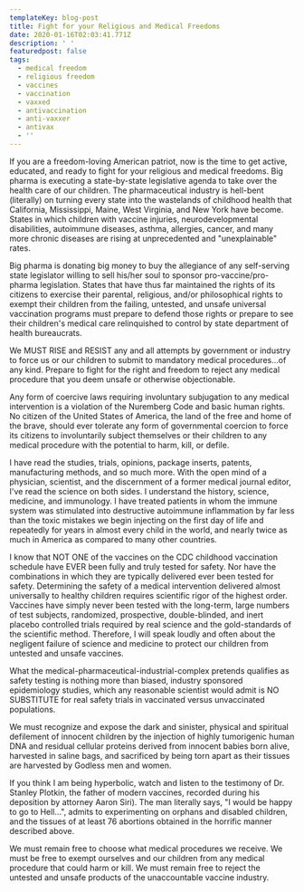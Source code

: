 ```yaml
---
templateKey: blog-post
title: Fight for your Religious and Medical Freedoms
date: 2020-01-16T02:03:41.771Z
description: ' '
featuredpost: false
tags:
  - medical freedom
  - religious freedom
  - vaccines
  - vaccination
  - vaxxed
  - antivaccination
  - anti-vaxxer
  - antivax
  - ''
---
```

<!--StartFragment-->

If you are a freedom-loving American patriot, now is the time to get active, educated, and ready to fight for your religious and medical freedoms. Big pharma is executing a state-by-state legislative agenda to take over the health care of our children. The pharmaceutical industry is hell-bent (literally) on turning every state into the wastelands of childhood health that California, Mississippi, Maine, West Virginia, and New York have become. States in which children with vaccine injuries, neurodevelopmental disabilities, autoimmune diseases, asthma, allergies, cancer, and many more chronic diseases are rising at unprecedented and "unexplainable" rates.

Big pharma is donating big money to buy the allegiance of any self-serving state legislator willing to sell his/her soul to sponsor pro-vaccine/pro-pharma legislation. States that have thus far maintained the rights of its citizens to exercise their parental, religious, and/or philosophical rights to exempt their children from the failing, untested, and unsafe universal vaccination programs must prepare to defend those rights or prepare to see their children's medical care relinquished to control by state department of health bureaucrats.

We MUST RISE and RESIST any and all attempts by government or industry to force us or our children to submit to mandatory medical procedures...of any kind. Prepare to fight for the right and freedom to reject any medical procedure that you deem unsafe or otherwise objectionable.

Any form of coercive laws requiring involuntary subjugation to any medical intervention is a violation of the Nuremberg Code and basic human rights. No citizen of the United States of America, the land of the free and home of the brave, should ever tolerate any form of governmental coercion to force its citizens to involuntarily subject themselves or their children to any medical procedure with the potential to harm, kill, or defile.

I have read the studies, trials, opinions, package inserts, patents, manufacturing methods, and so much more. With the open mind of a physician, scientist, and the discernment of a former medical journal editor, I've read the science on both sides. I understand the history, science, medicine, and immunology. I have treated patients in whom the immune system was stimulated into destructive autoimmune inflammation by far less than the toxic mistakes we begin injecting on the first day of life and repeatedly for years in almost every child in the world, and nearly twice as much in America as compared to many other countries.

I know that NOT ONE of the vaccines on the CDC childhood vaccination schedule have EVER been fully and truly tested for safety. Nor have the combinations in which they are typically delivered ever been tested for safety. Determining the safety of a medical intervention delivered almost universally to healthy children requires scientific rigor of the highest order. Vaccines have simply never been tested with the long-term, large numbers of test subjects, randomized, prospective, double-blinded, and inert placebo controlled trials required by real science and the gold-standards of the scientific method. Therefore, I will speak loudly and often about the negligent failure of science and medicine to protect our children from untested and unsafe vaccines.

What the medical-pharmaceutical-industrial-complex pretends qualifies as safety testing is nothing more than biased, industry sponsored epidemiology studies, which any reasonable scientist would admit is NO SUBSTITUTE for real safety trials in vaccinated versus unvaccinated populations.

We must recognize and expose the dark and sinister, physical and spiritual defilement of innocent children by the injection of highly tumorigenic human DNA and residual cellular proteins derived from innocent babies born alive, harvested in saline bags, and sacrificed by being torn apart as their tissues are harvested by Godless men and women.

If you think I am being hyperbolic, watch and listen to the testimony of Dr. Stanley Plotkin, the father of modern vaccines, recorded during his deposition by attorney Aaron Siri). The man literally says, "I would be happy to go to Hell...", admits to experimenting on orphans and disabled children, and the tissues of at least 76 abortions obtained in the horrific manner described above.

We must remain free to choose what medical procedures we receive. We must be free to exempt ourselves and our children from any medical procedure that could harm or kill. We must remain free to reject the untested and unsafe products of the unaccountable vaccine industry.

<!--EndFragment-->